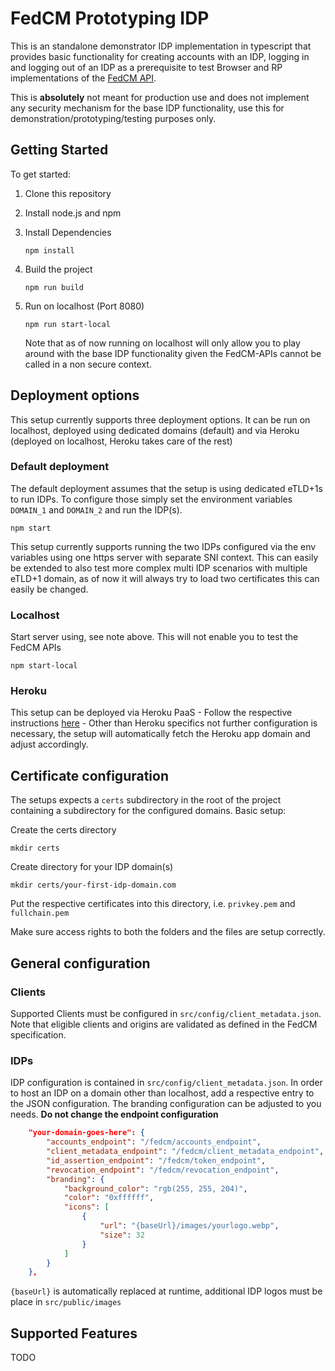 # FedCM Prototyping IDP

This is an standalone demonstrator IDP implementation in typescript that provides basic functionality
for creating accounts with an IDP, logging in and logging out of an IDP as a prerequisite to test Browser and RP implementations of the [FedCM API](https://fedidcg.github.io/FedCM/).

This is **absolutely** not meant for production use and does not implement any security mechanism for the base IDP functionality, use this for demonstration/prototyping/testing purposes only.

## Getting Started

To get started:

1. Clone this repository
2. Install node.js and npm
3. Install Dependencies

   ```shell
   npm install
   ```

4. Build the project

   ```shell
   npm run build
   ```

5. Run on localhost (Port 8080)

   ```shell
   npm run start-local
   ```

   Note that as of now running on localhost will only allow you to play around with the base IDP functionality given the FedCM-APIs cannot be called in a non secure context.

## Deployment options

This setup currently supports three deployment options. It can be run on localhost, deployed using dedicated domains (default) and via Heroku (deployed on localhost, Heroku takes care of the rest)

### Default deployment

The default deployment assumes that the setup is using dedicated eTLD+1s to run IDPs. To configure those simply set the environment variables `DOMAIN_1` and `DOMAIN_2` and run the IDP(s).

```shell
npm start
```

This setup currently supports running the two IDPs configured via the env variables using one https server with separate SNI context. This can easily be extended to also test more complex multi IDP scenarios with multiple eTLD+1 domain, as of now it will always try to load two certificates this can easily be changed. 

### Localhost

Start server using, see note above. This will not enable you to test the FedCM APIs

```shell
npm start-local
```

### Heroku

This setup can be deployed via Heroku PaaS - Follow the respective instructions [here](https://devcenter.heroku.com/articles/git) - Other than Heroku specifics not further configuration is necessary, the setup will automatically fetch the Heroku app domain and adjust accordingly.

## Certificate configuration

The setups expects a `certs` subdirectory in the root of the project containing a subdirectory for the configured domains. Basic setup:

Create the certs directory

```shell
mkdir certs
```

Create directory for your IDP domain(s)

```shell
mkdir certs/your-first-idp-domain.com
```

Put the respective certificates into this directory, i.e. `privkey.pem` and `fullchain.pem`

Make sure access rights to both the folders and the files are setup correctly.

## General configuration

### Clients

Supported Clients must be configured in `src/config/client_metadata.json`. Note that eligible clients and origins are validated as defined in the FedCM specification.  

### IDPs

IDP configuration is contained in `src/config/client_metadata.json`. In order to host an IDP on a domain other than localhost, add a respective entry to the JSON configuration. The branding configuration can be adjusted to you needs. **Do not change the endpoint configuration**

```json
    "your-domain-goes-here": {
        "accounts_endpoint": "/fedcm/accounts_endpoint",
        "client_metadata_endpoint": "/fedcm/client_metadata_endpoint",
        "id_assertion_endpoint": "/fedcm/token_endpoint",
        "revocation_endpoint": "/fedcm/revocation_endpoint",
        "branding": {
            "background_color": "rgb(255, 255, 204)",
            "color": "0xffffff",
            "icons": [
                {
                    "url": "{baseUrl}/images/yourlogo.webp",
                    "size": 32
                }
            ]
        }
    },
```

`{baseUrl}` is automatically replaced at runtime, additional IDP logos must be place in `src/public/images`

## Supported Features

TODO
